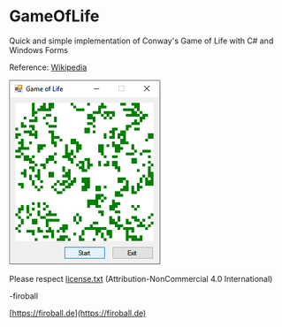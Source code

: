 # GameOfLife
Quick and simple implementation of Conway's Game of Life with C# and Windows Forms

Reference: [Wikipedia](https://en.wikipedia.org/wiki/Conway%27s_Game_of_Life)

![Game of Life](gameoflife.png)

Please respect [license.txt](license.txt) (Attribution-NonCommercial 4.0 International)

-firoball

[https://firoball.de](https://firoball.de)
